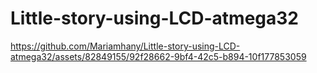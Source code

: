 # Little-story-using-LCD-atmega32

https://github.com/Mariamhany/Little-story-using-LCD-atmega32/assets/82849155/92f28662-9bf4-42c5-b894-10f177853059

